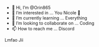 - 👋 Hi, I’m @Orin865
- 👀 I’m interested in ... You Nicole 👅
- 🌱 I’m currently learning ... Everything 
- 💞️ I’m looking to collaborate on ... Coding 
- 📫 How to reach me ... Discord

<!---
Orin865/Orin865 is a ✨ special ✨ repository because its `README.md` (this file) appears on your GitHub profile.
You can click the Preview link to take a look at your changes.
--->
Lmfao 
Jii

